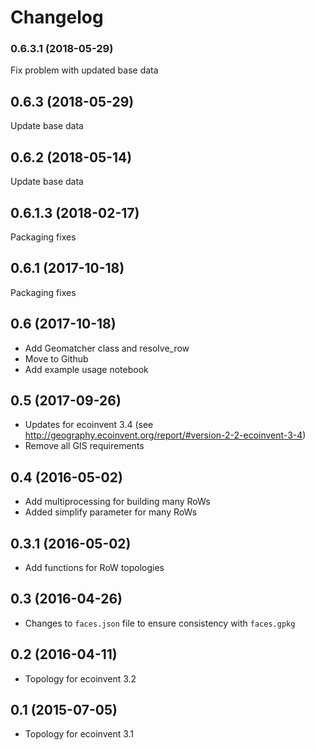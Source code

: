 # Changelog

### 0.6.3.1 (2018-05-29)

Fix problem with updated base data

## 0.6.3 (2018-05-29)

Update base data

## 0.6.2 (2018-05-14)

Update base data

## 0.6.1.3 (2018-02-17)

Packaging fixes

## 0.6.1 (2017-10-18)

Packaging fixes

## 0.6 (2017-10-18)

- Add Geomatcher class and resolve_row
- Move to Github
- Add example usage notebook

## 0.5 (2017-09-26)

- Updates for ecoinvent 3.4 (see http://geography.ecoinvent.org/report/#version-2-2-ecoinvent-3-4)
- Remove all GIS requirements

## 0.4 (2016-05-02)

- Add multiprocessing for building many RoWs
- Added simplify parameter for many RoWs

## 0.3.1 (2016-05-02)

- Add functions for RoW topologies

## 0.3 (2016-04-26)

- Changes to ``faces.json`` file to ensure consistency with ``faces.gpkg``

## 0.2 (2016-04-11)

- Topology for ecoinvent 3.2

## 0.1 (2015-07-05)

- Topology for ecoinvent 3.1
